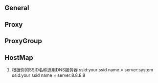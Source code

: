 ## General

## Proxy

## ProxyGroup

## HostMap
1. 根据你的SSID名称选用DNS服务器
ssid:your ssid name = server:system
ssid:your ssid name = server:8.8.8.8